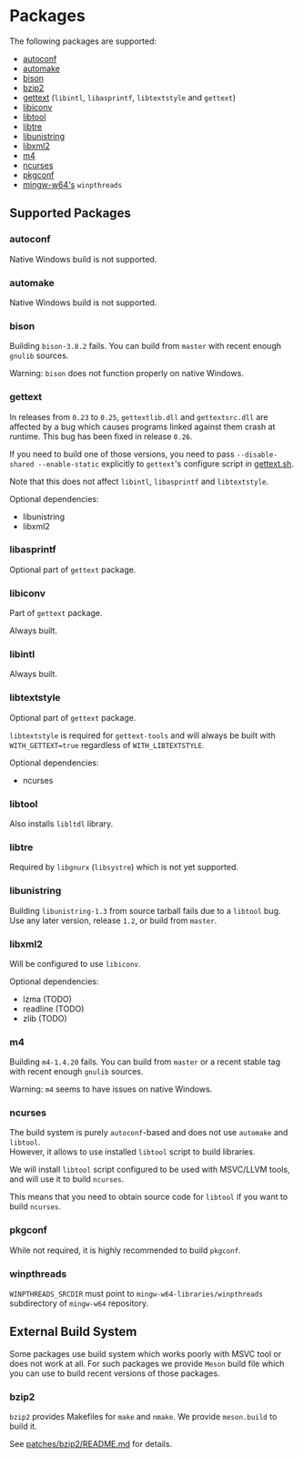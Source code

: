 # Packages

The following packages are supported:

- [autoconf](https://www.gnu.org/software/autoconf)
- [automake](https://www.gnu.org/software/automake)
- [bison](https://www.gnu.org/software/bison)
- [bzip2](https://sourceware.org/bzip2)
- [gettext](https://www.gnu.org/software/gettext)
  (`libintl`, `libasprintf`, `libtextstyle` and `gettext`)
- [libiconv](https://www.gnu.org/software/libiconv)
- [libtool](https://www.gnu.org/software/libtool)
- [libtre](https://laurikari.net/tre)
- [libunistring](https://www.gnu.org/software/libunistring)
- [libxml2](https://gitlab.gnome.org/GNOME/libxml2)
- [m4](https://www.gnu.org/software/m4)
- [ncurses](https://invisible-island.net/ncurses)
- [pkgconf](https://github.com/pkgconf/pkgconf)
- [mingw-w64's](https://www.mingw-w64.org) `winpthreads`

## Supported Packages

### autoconf

Native Windows build is not supported.

### automake

Native Windows build is not supported.

### bison

Building `bison-3.8.2` fails.
You can build from `master` with recent enough `gnulib` sources.

Warning: `bison` does not function properly on native Windows.

### gettext

In releases from `0.23` to `0.25`, `gettextlib.dll` and `gettextsrc.dll` are
affected by a bug which causes programs linked against them crash at runtime.
This bug has been fixed in release `0.26`.

If you need to build one of those versions, you need to pass
`--disable-shared --enable-static` explicitly to `gettext`'s configure
script in [gettext.sh](/packages/gettext.sh).

Note that this does not affect `libintl`, `libasprintf` and `libtextstyle`.

Optional dependencies:

- libunistring
- libxml2

### libasprintf

Optional part of `gettext` package.

### libiconv

Part of `gettext` package.

Always built.

### libintl

Always built.

### libtextstyle

Optional part of `gettext` package.

`libtextstyle` is required for `gettext-tools` and will always be built with
`WITH_GETTEXT=true` regardless of `WITH_LIBTEXTSTYLE`.

Optional dependencies:

- ncurses

### libtool

Also installs `libltdl` library.

### libtre

Required by `libgnurx` (`libsystre`) which is not yet supported.

### libunistring

Building `libunistring-1.3` from source tarball fails due to a `libtool` bug.
Use any later version, release `1.2`, or build from `master`.

### libxml2

Will be configured to use `libiconv`.

Optional dependencies:

- lzma (TODO)
- readline (TODO)
- zlib (TODO)

### m4

Building `m4-1.4.20` fails. You can build from `master` or a recent stable tag
with recent enough `gnulib` sources.

Warning: `m4` seems to have issues on native Windows.

### ncurses

The build system is purely `autoconf`-based and does not use `automake` and
`libtool`.  
However, it allows to use installed `libtool` script to build libraries.

We will install `libtool` script configured to be used with MSVC/LLVM tools,
and will use it to build `ncurses`.

This means that you need to obtain source code for `libtool` if you want to
build `ncurses`.

### pkgconf

While not required, it is highly recommended to build `pkgconf`.

### winpthreads

`WINPTHREADS_SRCDIR` must point to `mingw-w64-libraries/winpthreads`
subdirectory of `mingw-w64` repository.

## External Build System

Some packages use build system which works poorly with MSVC tool or
does not work at all. For such packages we provide `Meson` build file which
you can use to build recent versions of those packages.

### bzip2

`bzip2` provides Makefiles for `make` and `nmake`.
We provide `meson.build` to build it.

See [patches/bzip2/README.md](/patches/bzip2/README.md) for details.
